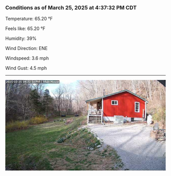 ### Conditions as of March 25, 2025 at 4:37:32 PM CDT 

Temperature: 65.20 &deg;F

Feels like: 65.20 &deg;F

Humidity: 39%

Wind Direction: ENE

Windspeed: 3.6 mph

Wind Gust: 4.5 mph

---

<img src="./images/latest.jpeg"/>

